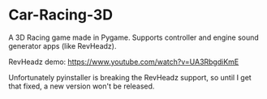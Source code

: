# Car-Racing-3D
A 3D Racing game made in Pygame. Supports controller and engine sound generator apps (like RevHeadz).

RevHeadz demo:
https://www.youtube.com/watch?v=UA3RbgdiKmE

Unfortunately pyinstaller is breaking the RevHeadz support, so until I get that fixed, a new version won't be released.
